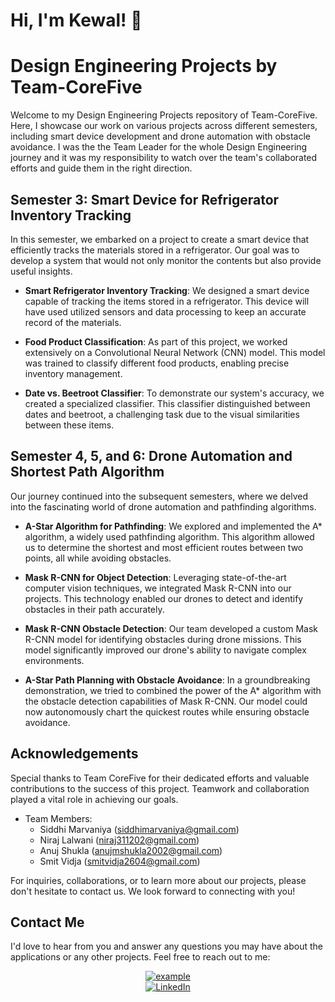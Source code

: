 # Hi, I'm Kewal! 👋

# Design Engineering Projects by Team-CoreFive

Welcome to my Design Engineering Projects repository of Team-CoreFive. Here, I showcase our work on various projects across different semesters, including smart device development and drone automation with obstacle avoidance.
I was the the Team Leader for the whole Design Engineering journey and it was my responsibility to watch over the team's collaborated efforts and guide them in the right direction.

## Semester 3: Smart Device for Refrigerator Inventory Tracking

In this semester, we embarked on a project to create a smart device that efficiently tracks the materials stored in a refrigerator. Our goal was to develop a system that would not only monitor the contents but also provide useful insights.

- **Smart Refrigerator Inventory Tracking**: We designed a smart device capable of tracking the items stored in a refrigerator. This device will have used utilized sensors and data processing to keep an accurate record of the materials.

- **Food Product Classification**: As part of this project, we worked extensively on a Convolutional Neural Network (CNN) model. This model was trained to classify different food products, enabling precise inventory management.

- **Date vs. Beetroot Classifier**: To demonstrate our system's accuracy, we created a specialized classifier. This classifier distinguished between dates and beetroot, a challenging task due to the visual similarities between these items.

## Semester 4, 5, and 6: Drone Automation and Shortest Path Algorithm

Our journey continued into the subsequent semesters, where we delved into the fascinating world of drone automation and pathfinding algorithms.

- **A-Star Algorithm for Pathfinding**: We explored and implemented the A* algorithm, a widely used pathfinding algorithm. This algorithm allowed us to determine the shortest and most efficient routes between two points, all while avoiding obstacles.

- **Mask R-CNN for Object Detection**: Leveraging state-of-the-art computer vision techniques, we integrated Mask R-CNN into our projects. This technology enabled our drones to detect and identify obstacles in their path accurately.

- **Mask R-CNN Obstacle Detection**: Our team developed a custom Mask R-CNN model for identifying obstacles during drone missions. This model significantly improved our drone's ability to navigate complex environments.

- **A-Star Path Planning with Obstacle Avoidance**: In a groundbreaking demonstration, we tried to combined the power of the A* algorithm with the obstacle detection capabilities of Mask R-CNN. Our model could now autonomously chart the quickest routes while ensuring obstacle avoidance.

## Acknowledgements

Special thanks to Team CoreFive for their dedicated efforts and valuable contributions to the success of this project. Teamwork and collaboration played a vital role in achieving our goals.
- Team Members:
  - Siddhi Marvaniya  ([siddhimarvaniya@gmail.com](mailto:siddhimarvaniya@gmail.com))
  - Niraj Lalwani  ([niraj311202@gmail.com](mailto:niraj311202@gmail.com))
  - Anuj Shukla  ([anujmshukla2002@gmail.com](mailto:anujmshukla2002@gmail.com))
  - Smit Vidja  ([smitvidja2604@gmail.com](mailto:smitvidja2604@gmail.com))

For inquiries, collaborations, or to learn more about our projects, please don't hesitate to contact us. We look forward to connecting with you!

## Contact Me

I'd love to hear from you and answer any questions you may have about the applications or any other projects. Feel free to reach out to me:

<p align ="center">
  <a href="mailto:work.kewalshah@gmail.com?subject=Feedback%20From%20Github&body=Hello," target="_blank">
    <img src="https://img.shields.io/badge/Gmail: work.kewalshah@gmail.com-D14836?style=for-the-badge&logo=gmail&logoColor=white" alt="example"/>
  </a><br>
   <a href="https://www.linkedin.com/in/kewal-shah-work/" target="_blank">
    <img alt="LinkedIn" src="https://img.shields.io/badge/LinkedIn: Kewal Shah-0077B5?style=for-the-badge&logo=linkedin&logoColor=white">
  </a>   
</p>
